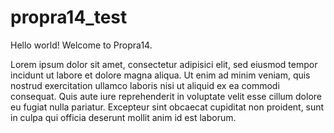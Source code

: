 propra14_test
=============
Hello world!
Welcome to Propra14.

Lorem ipsum dolor sit amet, consectetur adipisici elit, sed eiusmod tempor
incidunt ut labore et dolore magna aliqua. Ut enim ad minim veniam, quis
nostrud exercitation ullamco laboris nisi ut aliquid ex ea commodi consequat.
Quis aute iure reprehenderit in voluptate velit esse cillum dolore eu fugiat
nulla pariatur. Excepteur sint obcaecat cupiditat non proident, sunt in culpa
qui officia deserunt mollit anim id est laborum.
